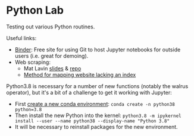 # Python Lab

Testing out various Python routines.

Useful links:

- [Binder](https://mybinder.org/): Free site for using Git to host Jupyter notebooks for outside users (i.e. great for demoing).
- Web scraping:
  - Mat Lavin [slides](https://docs.google.com/presentation/d/1JnMZbl7434RrzAHluKOT4OyUxCpln3B_7QYoSa01X0M/edit#slide=id.p) & [repo](https://github.com/mjlavin80/advanced-webscraping-pitt-february-2020)
  - [Method for mapping website lacking an index](https://www.freecodecamp.org/news/how-to-build-a-url-crawler-to-map-a-website-using-python-6a287be1da11/)

Python3.8 is necessary for a number of new functions (notably the walrus operator), but it's a bit of a challenge to get it working with Jupyter:

- First [create a new conda environment](https://stackoverflow.com/questions/58568175/upgrade-to-python-3-8-using-conda): `conda create -n python38 python=3.8`
- Then install the new Python into the kernel: `python3.8 -m ipykernel install --user --name python38 --display-name "Python 3.8"`
- It will be necessary to reinstall packages for the new environment.
